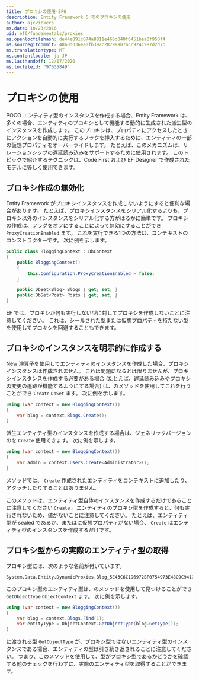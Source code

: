 ```yaml
---
title: プロキシの使用-EF6
description: Entity Framework 6 でのプロキシの使用
author: ajcvickers
ms.date: 10/23/2016
uid: ef6/fundamentals/proxies
ms.openlocfilehash: de44e891c074a8811e466d040f6451bea0f950f4
ms.sourcegitcommit: 4860d036ea0fb392c28799907bcc924c987d2d7b
ms.translationtype: MT
ms.contentlocale: ja-JP
ms.lasthandoff: 12/17/2020
ms.locfileid: "97635849"
---
```

# <a name="working-with-proxies"></a>プロキシの使用
POCO エンティティ型のインスタンスを作成する場合、Entity Framework は、多くの場合、エンティティのプロキシとして機能する動的に生成された派生型のインスタンスを作成します。 このプロキシは、プロパティにアクセスしたときにアクションを自動的に実行するフックを挿入するために、エンティティの一部の仮想プロパティをオーバーライドします。 たとえば、このメカニズムは、リレーションシップの遅延読み込みをサポートするために使用されます。 このトピックで紹介するテクニックは、Code First および EF Designer で作成されたモデルに等しく使用できます。  

## <a name="disabling-proxy-creation"></a>プロキシ作成の無効化  

Entity Framework がプロキシインスタンスを作成しないようにすると便利な場合があります。 たとえば、プロキシインスタンスをシリアル化するよりも、プロキシ以外のインスタンスをシリアル化する方がはるかに簡単です。 プロキシの作成は、フラグをオフにすることによって無効にすることができ `ProxyCreationEnabled` ます。 これを実行できる1つの方法は、コンテキストのコンストラクターです。 次に例を示します。  

``` csharp
public class BloggingContext : DbContext
{
    public BloggingContext()
    {
        this.Configuration.ProxyCreationEnabled = false;
    }  

    public DbSet<Blog> Blogs { get; set; }
    public DbSet<Post> Posts { get; set; }
}
```  

EF では、プロキシが何も実行しない型に対してプロキシを作成しないことに注意してください。 これは、シールされた型または仮想プロパティを持たない型を使用してプロキシを回避することもできます。  

## <a name="explicitly-creating-an-instance-of-a-proxy"></a>プロキシのインスタンスを明示的に作成する  

New 演算子を使用してエンティティのインスタンスを作成した場合、プロキシインスタンスは作成されません。 これは問題になるとは限りませんが、プロキシインスタンスを作成する必要がある場合 (たとえば、遅延読み込みやプロキシの変更の追跡が機能するようにする場合) は、のメソッドを使用してこれを行うことができ `Create` `DbSet` ます。 次に例を示します。  

``` csharp
using (var context = new BloggingContext())
{
    var blog = context.Blogs.Create();
}
```  

派生エンティティ型のインスタンスを作成する場合は、ジェネリックバージョンのを `Create` 使用できます。 次に例を示します。  

``` csharp
using (var context = new BloggingContext())
{
    var admin = context.Users.Create<Administrator>();
}
```  

メソッドでは、 `Create` 作成されたエンティティをコンテキストに追加したり、アタッチしたりすることはありません。  

このメソッドは、エンティティ型自体のインスタンスを作成するだけであることに注意してください `Create` 。エンティティのプロキシ型を作成すると、何も実行されないため、値がないことに注意してください。 たとえば、エンティティ型が sealed であるか、またはに仮想プロパティがない場合、 `Create` はエンティティ型のインスタンスを作成するだけです。  

## <a name="getting-the-actual-entity-type-from-a-proxy-type"></a>プロキシ型からの実際のエンティティ型の取得  

プロキシ型には、次のような名前が付いています。  

```
System.Data.Entity.DynamicProxies.Blog_5E43C6C196972BF0754973E48C9C941092D86818CD94005E9A759B70BF6E48E6
```

このプロキシ型のエンティティ型は、のメソッドを使用して見つけることができ `GetObjectType` `ObjectContext` ます。 次に例を示します。  

``` csharp
using (var context = new BloggingContext())
{
    var blog = context.Blogs.Find(1);
    var entityType = ObjectContext.GetObjectType(blog.GetType());
}
```  

に渡される型 `GetObjectType` が、プロキシ型ではないエンティティ型のインスタンスである場合、エンティティの型は引き続き返されることに注意してください。 つまり、このメソッドを使用して、型がプロキシ型であるかどうかを確認する他のチェックを行わずに、実際のエンティティ型を取得することができます。  

